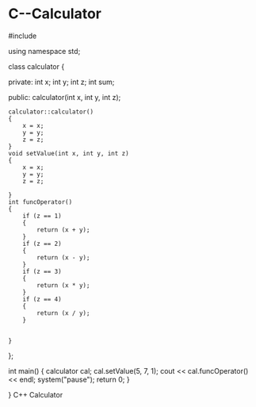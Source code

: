 C--Calculator
=============
#include <iostream>

using namespace std;


class calculator
{

private:
	int x;
	int y;
	int z;
	int sum;

public:
	calculator(int x, int y, int z);
	

	calculator::calculator()
	{
		x = x;
		y = y;
		z = z;
	}
	void setValue(int x, int y, int z)
	{
		x = x;
		y = y;
		z = z;

	}
	int funcOperator()
	{
		if (z == 1)
		{
			return (x + y);
		}
		if (z == 2)
		{
			return (x - y);
		}
		if (z == 3)
		{
			return (x * y);
		}
		if (z == 4)
		{
			return (x / y);
		}
		

	}

};

int main()
{
	calculator cal;
	cal.setValue(5, 7, 1);
	cout << cal.funcOperator() << endl;
	system("pause");
	return 0;
}


}
C++ Calculator
